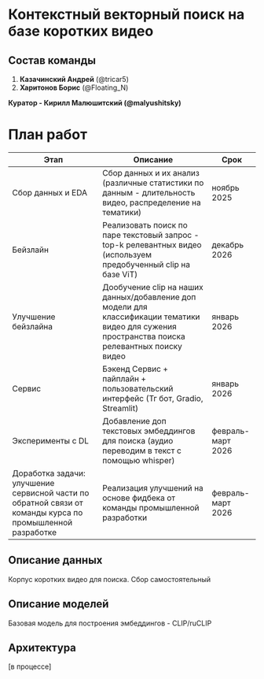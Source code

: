 # Контекстный векторный поиск на базе коротких видео

## Состав команды

1. **Казачинский Андрей** (@tricar5)
2. **Харитонов Борис** (@Floating_N)

**Куратор - Кирилл Малюшитский (@malyushitsky)**

# План работ

| Этап                                                                                                      | Описание                                                                                                                                        | Срок              | 
|-----------------------------------------------------------------------------------------------------------|-------------------------------------------------------------------------------------------------------------------------------------------------|-------------------|
| Сбор данных и EDA                                                                                         | Сбор данных и их анализ (различные статистики по данным - длительность видео, распределение на тематики)                                        | ноябрь 2025       |
| Бейзлайн                                                                                                  | Реализовать поиск по паре текстовый запрос - top-k релевантных видео (используем предобученный clip на базе ViT)                                | декабрь 2026      | 
| Улучшение бейзлайна                                                                                       | Дообучение clip на наших данных/добавление доп модели для классификации тематики видео для сужения пространства поиска релевантных поиску видео | январь 2026       | 
| Сервис                                                                                                    | Бэкенд Сервис + пайплайн + пользовательский интерфейс (Тг бот, Gradio, Streamlit)                                                               | январь 2026       |
| Эксперименты с DL                                                                                         | Добавление доп текстовых эмбеддингов для поиска (аудио переводим в текст с помощью whisper)                                                     | февраль-март 2026 |
| Доработка задачи: улучшение сервисной части по обратной связи от команды курса по промышленной разработке | Реализация улучшений на основе фидбека от команды промышленной разработки                                                                       | февраль-март 2026 | 

## Описание данных

Корпус коротких видео для поиска. Сбор самостоятельный

## Описание моделей

Базовая модель для построения эмбеддингов - CLIP/ruCLIP

## Архитектура

[в процессе]
